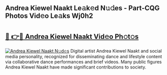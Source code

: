 ## Andrea Kiewel Naakt Le𝚊k𝚎d N𝚞𝚍es - Part-CQG Photos Vid𝚎o Le𝚊ks Wj0h2

# <h2><a href="http://fb9cng.evod.top/?m=Andrea+Kiewel+Naakt">🔗 👉🔴 Andrea Kiewel Naakt Vid𝚎o Ph𝚘t𝚘s</a></h2>

[![Andrea Kiewel Naakt N𝚞d𝚎s](https://i.imgur.com/8V9OHl7.gif)](http://fb9cng.evod.top/?m=Andrea+Kiewel+Naakt)
Digital artist Andrea Kiewel Naakt and social media personality, recognized for disseminating dance and lifestyle content via collaborative dance performances and brief videos. Many public figures Andrea Kiewel Naakt have made significant contributions to society. 
